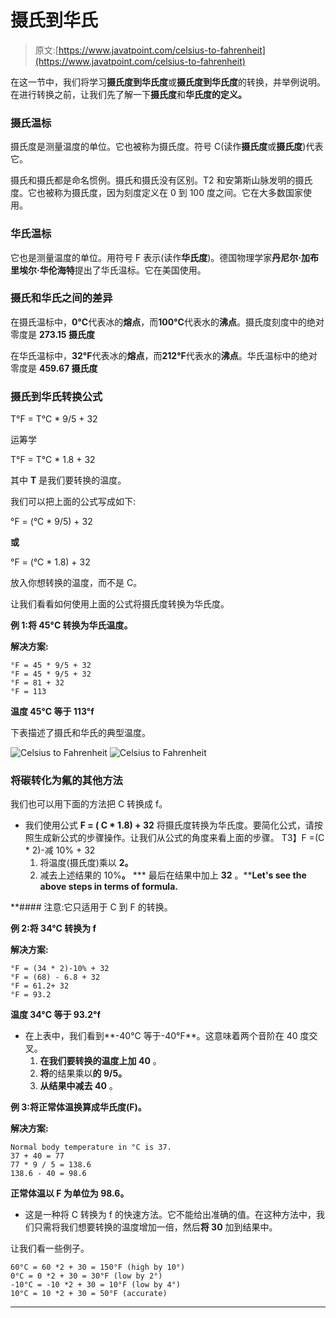 # 摄氏到华氏

> 原文:[https://www.javatpoint.com/celsius-to-fahrenheit](https://www.javatpoint.com/celsius-to-fahrenheit)

在这一节中，我们将学习**摄氏度到华氏度**或**摄氏度到华氏度**的转换，并举例说明。在进行转换之前，让我们先了解一下**摄氏度**和**华氏度的定义。**

### 摄氏温标

摄氏度是测量温度的单位。它也被称为摄氏度。符号 C(读作**摄氏度**或**摄氏度**)代表它。

摄氏和摄氏都是命名惯例。摄氏和摄氏没有区别。T2 和安第斯山脉发明的摄氏度。它也被称为摄氏度，因为刻度定义在 0 到 100 度之间。它在大多数国家使用。

### 华氏温标

它也是测量温度的单位。用符号 F 表示(读作**华氏度**)。德国物理学家**丹尼尔·加布里埃尔·华伦海特**提出了华氏温标。它在美国使用。

### 摄氏和华氏之间的差异

在摄氏温标中，**0°C**代表冰的**熔点**，而**100°C**代表水的**沸点**。摄氏度刻度中的绝对零度是 **273.15 摄氏度**

在华氏温标中，**32°F**代表冰的**熔点**，而**212°F**代表水的**沸点**。华氏温标中的绝对零度是 **459.67 摄氏度**

### 摄氏到华氏转换公式

T°F = T°C * 9/5 + 32

运筹学

T°F = T°C * 1.8 + 32

其中 **T** 是我们要转换的温度。

我们可以把上面的公式写成如下:

°F = (°C * 9/5) + 32

**或**

°F = (°C * 1.8) + 32

放入你想转换的温度，而不是 C。

让我们看看如何使用上面的公式将摄氏度转换为华氏度。

**例 1:将 45°C 转换为华氏温度。**

**解决方案:**

```
°F = 45 * 9/5 + 32
°F = 45 * 9/5 + 32
°F = 81 + 32
°F = 113

```

**温度 45°C 等于 113°f**

下表描述了摄氏和华氏的典型温度。

![Celsius to Fahrenheit](../Images/22d74a4c72976bc3eef58d2b71c7018e.png)
![Celsius to Fahrenheit](../Images/e08f4c13eeaddbd575c3ab3209c743ba.png)

### 将碳转化为氟的其他方法

我们也可以用下面的方法把 C 转换成 f。

*   我们使用公式 **F = ( C * 1.8) + 32** 将摄氏度转换为华氏度。要简化公式，请按照生成新公式的步骤操作。让我们从公式的角度来看上面的步骤。
    T3】F =(C * 2)-减 10% + 32
    1.  将温度(摄氏度)乘以 **2。**
    2.  减去上述结果的 10%**。**
    ***   最后在结果中加上 **32** 。****Let's see the above steps in terms of formula.**

 **#### 注意:它只适用于 C 到 F 的转换。

**例 2:将 34°C 转换为 f**

**解决方案:**

```
°F = (34 * 2)-10% + 32
°F = (68) - 6.8 + 32
°F = 61.2+ 32
°F = 93.2

```

**温度 34°C 等于 93.2°f**

*   在上表中，我们看到**-40°C 等于-40°F**。这意味着两个音阶在 40 度交叉。
    1.  **在我们要转换的温度上加 40** 。
    2.  **将**的结果乘以**的 9/5。**
    3.  **从结果中减去 40** 。

**例 3:将正常体温换算成华氏度(F)。**

**解决方案:**

```
Normal body temperature in °C is 37.
37 + 40 = 77
77 * 9 / 5 = 138.6
138.6 - 40 = 98.6

```

**正常体温以 F 为单位为 98.6。**

*   这是一种将 C 转换为 f 的快速方法。它不能给出准确的值。在这种方法中，我们只需将我们想要转换的温度增加一倍，然后**将 30** 加到结果中。

让我们看一些例子。

```
60°C = 60 *2 + 30 = 150°F (high by 10°)
0°C = 0 *2 + 30 = 30°F (low by 2°)
-10°C = -10 *2 + 30 = 10°F (low by 4°)
10°C = 10 *2 + 30 = 50°F (accurate)

```

* * ***